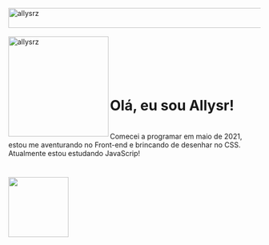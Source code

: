 <div style="display: inline_block"><br>
   <img align="center" height="40em" width="700em" alt="allysrz" src="https://i.ibb.co/zhrXdWS/pixil-frame-0-2.png">
</div>

<div style="display: inline_block"><br>
   <img align="left" height="200em"  alt="allysrz" src="https://s6.gifyu.com/images/pixil-gif-drawing33a2dc19fe4d9bc5.gif">
</div>

<br><br><br><br>
<h1> Olá, eu sou Allysr!</h1>
<br> Comecei a programar em maio de 2021, estou me aventurando no Front-end e brincando de desenhar no CSS. Atualmente estou estudando JavaScrip!

 <div>
  <h1></h1>
  <a href="https://github.com/allysr">
  <img  height="120em" src="https://github-readme-stats.vercel.app/api/top-langs/?username=allysr&layout=compact&langs_count=16&theme=dracula"/>
</div>

  
